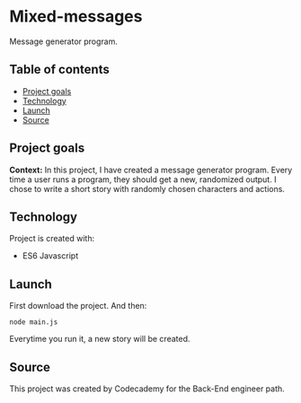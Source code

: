 # Mixed-messages
 Message generator program.

## Table of contents
* [Project goals](#project-goals)
* [Technology](#technology)
* [Launch](#launch)
* [Source](#source)

## Project goals
**Context:** In this project, I have created a message generator program. Every time a user runs a program, they should get a new, randomized output. 
I chose to write a short story with randomly chosen characters and actions.

## Technology
Project is created with:
 - ES6 Javascript
 
## Launch
First download the project.
And then:
```
node main.js
```
Everytime you run it, a new story will be created.

## Source
This project was created by Codecademy for the Back-End engineer path. 

